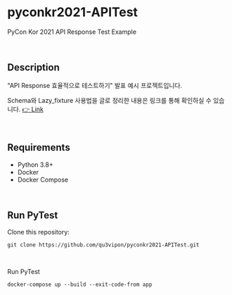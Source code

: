 # pyconkr2021-APITest
PyCon Kor 2021 API Response Test Example

<br>

## Description

"API Response 효율적으로 테스트하기" 발표 예시 프로젝트입니다. 

Schema와 Lazy_fixture 사용법을 글로 정리한 내용은 링크를 통해 확인하실 수 있습니다. [👉 Link](https://www.qu3vipon.com/32c46e43-1bab-4be0-8fdc-1e67c0b12dc9#b0e4ac60-8816-4153-b60f-783d10925f85)

<br>

## Requirements
- Python 3.8+
- Docker
- Docker Compose

<br>

## Run PyTest
Clone this repository:
```
git clone https://github.com/qu3vipon/pyconkr2021-APITest.git
```

<br>

Run PyTest
```
docker-compose up --build --exit-code-from app
```
